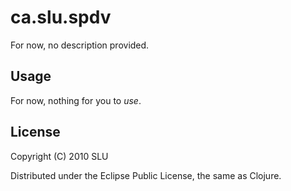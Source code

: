 # ca.slu.spdv

For now, no description provided.

## Usage

For now, nothing for you to _use_.

## License

Copyright (C) 2010 SLU

Distributed under the Eclipse Public License, the same as Clojure.
